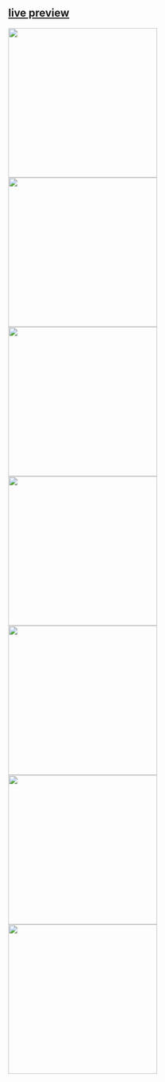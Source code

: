 ## [live preview](https://wojciech-lasota.github.io/css-course/3d_isometric_social_media_menu)


<p float="left">
  <img src=/Screenshoots/1.png width="300" />
  <img src=/Screenshoots/2.png width="300" />
  <img src=/Screenshoots/3.png width="300" />
  <img src=/Screenshoots/4.png width="300" />
  <img src=/Screenshoots/5.png width="300" />
  <img src=/Screenshoots/6.png width="300" />
  <img src=/Screenshoots/7.png width="300" />
</p>
